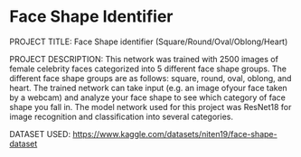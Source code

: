 # Face Shape Identifier
PROJECT TITLE: Face Shape identifier (Square/Round/Oval/Oblong/Heart)

PROJECT DESCRIPTION: This network was trained with 2500 images of 
female celebrity faces categorized into 5 different face shape groups.
The different face shape groups are as follows: square, round, oval,
oblong, and heart. The trained network can take input (e.g. an image 
ofyour face taken by a webcam) and analyze your face shape to see 
which category of face shape you fall in. The model network used for 
this project was ResNet18 for image recognition and classification 
into several categories. 

DATASET USED: https://www.kaggle.com/datasets/niten19/face-shape-dataset 
